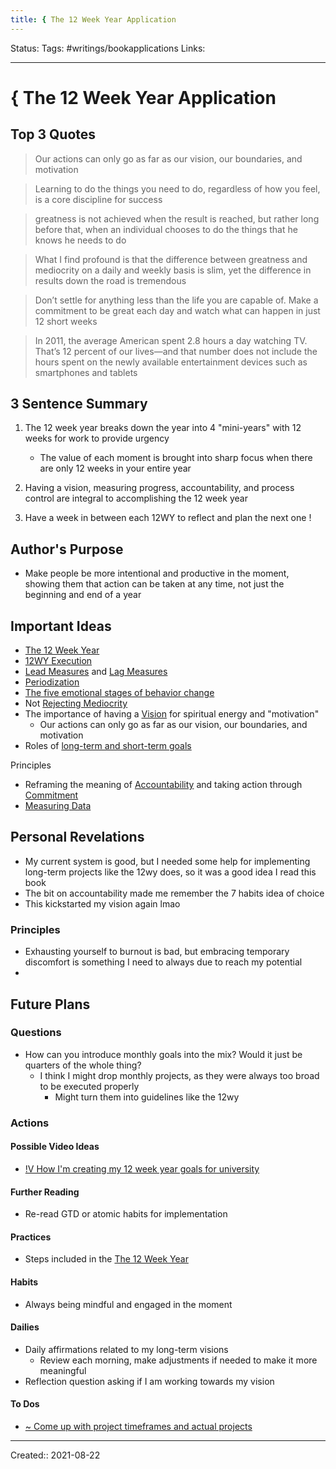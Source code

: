 ```yaml
---
title: { The 12 Week Year Application
---
```

Status:
Tags: #writings/bookapplications
Links: 
___
# { The 12 Week Year Application
## Top 3 Quotes
> Our actions can only go as far as our vision, our boundaries, and motivation

> Learning to do the things you need to do, regardless of how you feel, is a core discipline for success

> greatness is not achieved when the result is reached, but rather long before that, when an individual chooses to do the things that he knows he needs to do

> What I find profound is that the difference between greatness and mediocrity on a daily and weekly basis is slim, yet the difference in results down the road is tremendous

> Don’t settle for anything less than the life you are capable of. Make a commitment to be great each day and watch what can happen in just 12 short weeks

> In 2011, the average American spent 2.8 hours a day watching TV. That’s 12 percent of our lives—and that number does not include the hours spent on the newly available entertainment devices such as smartphones and tablets
## 3 Sentence Summary
1. The 12 week year breaks down the year into 4 "mini-years" with 12 weeks for work to provide urgency
	- The value of each moment is brought into sharp focus when there are only 12 weeks in your entire year

1. Having a vision, measuring progress, accountability, and process control are integral to accomplishing the 12 week year
2. Have a week in between each 12WY to reflect and plan the next one !
## Author's Purpose
- Make people be more intentional and productive in the moment, showing them that action can be taken at any time, not just the beginning and end of a year
## Important Ideas
- [The 12 Week Year](out/kindle-highlights/the-12-week-year.md)
- [12WY Execution](out/12wy-execution.md)
- [Lead Measures](out/lead-measures.md) and [Lag Measures](None)
- [Periodization](out/periodization.md)
- [The five emotional stages of behavior change](out/the-five-emotional-stages-of-behavior-change.md)
- Not [Rejecting Mediocrity](out/rejecting-mediocrity.md)
- The importance of having a [Vision](out/vision.md) for spiritual energy and "motivation"
	- Our actions can only go as far as our vision, our boundaries, and motivation
- Roles of [long-term and short-term goals](out/goal-setting.md)

Principles
- Reframing the meaning of [Accountability](out/accountability.md) and taking action through [Commitment](out/commitment.md)
- [Measuring Data](out/measuring-data.md)
## Personal Revelations
- My current system is good, but I needed some help for implementing long-term projects like the 12wy does, so it was a good idea I read this book
- The bit on accountability made me remember the 7 habits idea of choice
- This kickstarted my vision again lmao
### Principles
- Exhausting yourself to burnout is bad, but embracing temporary discomfort is something I need to always due to reach my potential
- 
## Future Plans
### Questions
- How can you introduce monthly goals into the mix? Would it just be quarters of the whole thing?
	- I think I might drop monthly projects, as they were always too broad to be executed properly
		- Might turn them into guidelines like the 12wy
### Actions
#### Possible Video Ideas
- [!V How I'm creating my 12 week year goals for university](None)
#### Further Reading
- Re-read GTD or atomic habits for implementation
#### Practices
- Steps included in the [The 12 Week Year](out/kindle-highlights/the-12-week-year.md)
#### Habits
- Always being mindful and engaged in the moment
#### Dailies
- Daily affirmations related to my long-term visions
	- Review each morning, make adjustments if needed to make it more meaningful
- Reflection question asking if I am working towards my vision
#### To Dos
- [~ Come up with project timeframes and actual projects](out/~-come-up-with-project-timeframes-and-actual-projects.md)
___
Created:: 2021-08-22 

